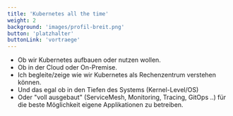 ```yaml
---
title: 'Kubernetes all the time'
weight: 2
background: 'images/profil-breit.png'
button: 'platzhalter'
buttonLink: 'vortraege'
---
```




* Ob wir Kubernetes aufbauen oder nutzen wollen. 
* Ob in der Cloud oder On-Premise.
* Ich begleite/zeige wie wir Kubernetes als Rechenzentrum verstehen können.
* Und das egal ob in den Tiefen des Systems (Kernel-Level/OS)
* Oder "voll ausgebaut" (ServiceMesh, Monitoring, Tracing, GitOps ..) für die beste Möglichkeit eigene Applikationen zu betreiben.

